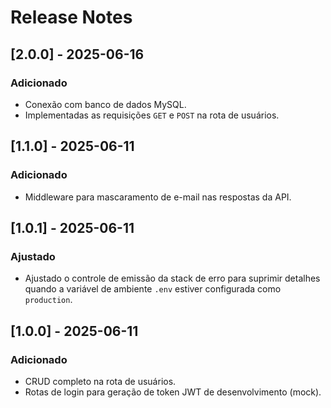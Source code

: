 # Release Notes

## [2.0.0] - 2025-06-16

### Adicionado

- Conexão com banco de dados MySQL.
- Implementadas as requisições `GET` e `POST` na rota de usuários.

## [1.1.0] - 2025-06-11

### Adicionado

- Middleware para mascaramento de e-mail nas respostas da API.

## [1.0.1] - 2025-06-11

### Ajustado

- Ajustado o controle de emissão da stack de erro para suprimir detalhes quando a variável de ambiente `.env` estiver configurada como `production`.

## [1.0.0] - 2025-06-11

### Adicionado

- CRUD completo na rota de usuários.
- Rotas de login para geração de token JWT de desenvolvimento (mock).
